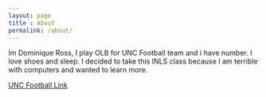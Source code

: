 ```yaml
---
layout: page
title : About
permalink: /about/
---
```


Im Dominique Ross, I play OLB for UNC Football team and i have number. I love shoes and sleep. I decided to take this INLS class because I am terrible with computers and wanted to learn more. 

[UNC Football Link ](https://n.rivals.com/content/prospects/maple/166403)